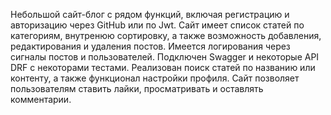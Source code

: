 Небольшой сайт-блог с рядом функций, включая регистрацию и авторизацию через GitHub или по Jwt. 
Сайт имеет список статей по категориям, внутренюю сортировку, а также возможность добавления, 
редактирования и удаления постов. Имеется логирования через сигналы постов и пользователей.
Подключен Swagger и некоторые API DRF с некоторами тестами. Реализован поиск статей по названию или контенту, 
а также функционал настройки профиля. Сайт позволяет пользователям ставить лайки, просматривать и оставлять комментарии.
